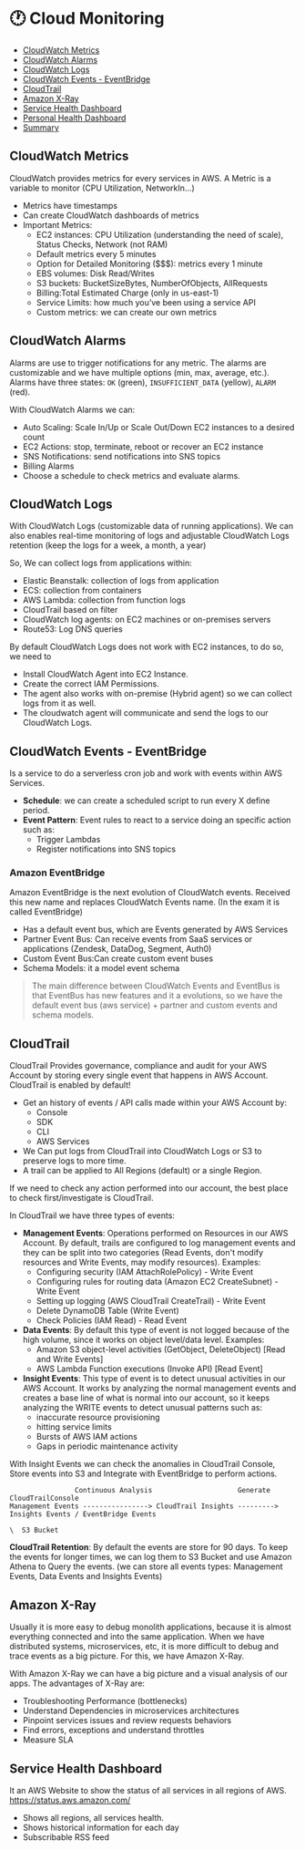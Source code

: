# 🕐 Cloud Monitoring

- [CloudWatch Metrics](#cloudwatch-metrics)
- [CloudWatch Alarms](#cloudwatch-alarms)
- [CloudWatch Logs](#cloudwatch-logs)
- [CloudWatch Events - EventBridge](#cloudwatch-events---eventbridge)
- [CloudTrail](#cloudtrail)
- [Amazon X-Ray](#amazon-x-ray)
- [Service Health Dashboard](#service-health-dashboard)
- [Personal Health Dashboard](#personal-health-dashboard)
- [Summary](#summary)

## CloudWatch Metrics

CloudWatch provides metrics for every services in AWS. A Metric is a variable to monitor (CPU Utilization, NetworkIn…)

- Metrics have timestamps
- Can create CloudWatch dashboards of metrics
- Important Metrics:
  - EC2 instances: CPU Utilization (understanding the need of scale), Status Checks, Network (not RAM)
  - Default metrics every 5 minutes
  - Option for Detailed Monitoring ($$$): metrics every 1 minute
  - EBS volumes: Disk Read/Writes
  - S3 buckets: BucketSizeBytes, NumberOfObjects, AllRequests
  - Billing:Total Estimated Charge (only in us-east-1)
  - Service Limits: how much you’ve been using a service API
  - Custom metrics: we can create our own metrics

## CloudWatch Alarms

Alarms are use to trigger notifications for any metric. The alarms are customizable and we have multiple options (min, max, average, etc.). Alarms have three states: `OK` (green), `INSUFFICIENT_DATA` (yellow), `ALARM` (red).

With CloudWatch Alarms we can:

- Auto Scaling: Scale In/Up or Scale Out/Down EC2 instances to a desired count
- EC2 Actions: stop, terminate, reboot or recover an EC2 instance
- SNS Notifications: send notifications into SNS topics
- Billing Alarms
- Choose a schedule to check metrics and evaluate alarms.

## CloudWatch Logs

With CloudWatch Logs (customizable data of running applications). We can also enables real-time monitoring of logs and adjustable CloudWatch Logs retention (keep the logs for a week, a month, a year)

So, We can collect logs from applications within:

- Elastic Beanstalk: collection of logs from application
- ECS: collection from containers
- AWS Lambda: collection from function logs
- CloudTrail based on filter
- CloudWatch log agents: on EC2 machines or on-premises servers
- Route53: Log DNS queries

By default CloudWatch Logs does not work with EC2 instances, to do so, we need to

- Install CloudWatch Agent into EC2 Instance.
- Create the correct IAM Permissions.
- The agent also works with on-premise (Hybrid agent) so we can collect logs from it as well.
- The cloudwatch agent will communicate and send the logs to our CloudWatch Logs.

## CloudWatch Events - EventBridge

Is a service to do a serverless cron job and work with events within AWS Services.

- **Schedule**: we can create a scheduled script to run every X define period.
- **Event Pattern**: Event rules to react to a service doing an specific action such as:
  - Trigger Lambdas
  - Register notifications into SNS topics

### Amazon EventBridge

Amazon EventBridge is the next evolution of CloudWatch events. Received this new name and replaces CloudWatch Events name. (In the exam it is called EventBridge)

- Has a default event bus, which are Events generated by AWS Services
- Partner Event Bus: Can receive events from SaaS services or applications (Zendesk, DataDog, Segment, Auth0)
- Custom Event Bus:Can create custom event buses
- Schema Models: it a model event schema

> The main difference between CloudWatch Events and EventBus is that EventBus has new features and it a evolutions, so we have the default event bus (aws service) + partner and custom events and schema models.

## CloudTrail

CloudTrail Provides governance, compliance and audit for your AWS Account by storing every single event that happens in AWS Account. CloudTrail is enabled by default!

- Get an history of events / API calls made within your AWS Account by:
  - Console
  - SDK
  - CLI
  - AWS Services
- We Can put logs from CloudTrail into CloudWatch Logs or S3 to preserve logs to more time.
- A trail can be applied to All Regions (default) or a single Region.

If we need to check any action performed into our account, the best place to check first/investigate is CloudTrail.

In CloudTrail we have three types of events:

- **Management Events**: Operations performed on Resources in our AWS Account. By default, trails are configured to log management events and they can be split into two categories (Read Events, don't modify resources and Write Events, may modify resources). Examples:
  - Configuring security (IAM AttachRolePolicy) - Write Event
  - Configuring rules for routing data (Amazon EC2 CreateSubnet) - Write Event
  - Setting up logging (AWS CloudTrail CreateTrail) - Write Event
  - Delete DynamoDB Table (Write Event)
  - Check Policies (IAM Read) - Read Event
- **Data Events**: By default this type of event is not logged because of the high volume, since it works on object level/data level. Examples:
  - Amazon S3 object-level activities (GetObject, DeleteObject) [Read and Write Events]
  - AWS Lambda Function executions (Invoke API) [Read Event]
- **Insight Events**: This type of event is to detect unusual activities in our AWS Account. It works by analyzing the normal management events and creates a base line of what is normal into our account, so it keeps analyzing the WRITE events to detect unusual patterns such as:
  - inaccurate resource provisioning
  - hitting service limits
  - Bursts of AWS IAM actions
  - Gaps in periodic maintenance activity

With Insight Events we can check the anomalies in CloudTrail Console, Store events into S3 and Integrate with EventBridge to perform actions.

```
                Continuous Analysis                     Generate                      CloudTrailConsole
Management Events ----------------> CloudTrail Insights ---------> Insights Events / EventBridge Events
                                                                                   \  S3 Bucket

```

**CloudTrail Retention**: By default the events are store for 90 days. To keep the events for longer times, we can log them to S3 Bucket and use Amazon Athena to Query the events. (we can store all events types: Management Events, Data Events and Insights Events)

## Amazon X-Ray

Usually it is more easy to debug monolith applications, because it is almost everything connected and into the same application. When we have distributed systems, microservices, etc, it is more difficult to debug and trace events as a big picture. For this, we have Amazon X-Ray.

With Amazon X-Ray we can have a big picture and a visual analysis of our apps. The advantages of X-Ray are:

- Troubleshooting Performance (bottlenecks)
- Understand Dependencies in microservices architectures
- Pinpoint services issues and review requests behaviors
- Find errors, exceptions and understand throttles
- Measure SLA

## Service Health Dashboard

It an AWS Website to show the status of all services in all regions of AWS.
https://status.aws.amazon.com/

- Shows all regions, all services health.
- Shows historical information for each day
- Subscribable RSS feed
